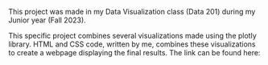 This project was made in my Data Visualization class (Data 201) during my Junior year (Fall 2023). 

This specific project combines several visualizations made using the plotly library. HTML and CSS code, written by me, combines these visualizations to create a webpage displaying the final results. The link can be found here: 
